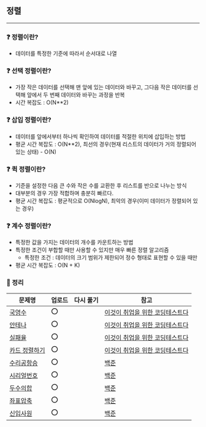 ## 정렬
-----
### ❓ 정렬이란?
- 데이터를 특정한 기준에 따라서 순서대로 나열
### ❓ 선택 정렬이란?
- 가장 작은 데이터를 선택해 맨 앞에 있는 데이터와 바꾸고, 그다음 작은 데이터를 선택해 앞에서 두 번째 데이터와 바꾸는 과정을 반복
- 시간 복잡도 : O(N**2)
### ❓ 삽입 정렬이란?
- 데이터를 앞에서부터 하나씩 확인하여 데이터를 적절한 위치에 삽입하는 방법
- 평균 시간 복잡도 : O(N**2), 최선의 경우(현재 리스트의 데이터가 거의 정렬되어 있는 상태) - O(N)
### ❓ 퀵 정렬이란?
- 기준을 설정한 다음 큰 수와 작은 수를 교환한 후 리스트를 반으로 나누는 방식
- 대부분의 경우 가장 적합하며 충분히 빠르다.
- 평균 시간 복잡도 : 평균적으로 O(NlogN), 최악의 경우(이미 데이터가 정렬되어 있는 경우)
### ❓ 계수 정렬이란?
- 특정한 값을 가지는 데이터의 개수를 카운트하는 방법
- 특정한 조건이 부합할 때만 사용할 수 있지만 매우 빠른 정렬 알고리즘
  - 특정한 조건 : 데이터의 크기 범위가 제한되어 정수 형태로 표현할 수 있을 때만
- 평균 시간 복잡도 : O(N + K)
### 🔖 정리
|문제명|업로드|다시 풀기|참고|
|-----|----|----|----|
|[국영수](https://github.com/soocy0718/python/blob/main/coding_study/Sorting/%EC%9D%B4%EC%BD%94%ED%85%8C_23_%EA%B5%AD%EC%98%81%EC%88%98_0310.py)|⭕||[이것이 취업을 위한 코딩테스트다](https://github.com/ndb796/python-for-coding-test) |
|[안테나](https://github.com/soocy0718/python/blob/main/coding_study/Sorting/%EC%9D%B4%EC%BD%94%ED%85%8C_24_%EC%95%88%ED%85%8C%EB%82%98_0310.py)|⭕||[이것이 취업을 위한 코딩테스트다](https://github.com/ndb796/python-for-coding-test) |
|[실패율](https://github.com/soocy0718/python/blob/main/coding_study/Sorting/%EC%9D%B4%EC%BD%94%ED%85%8C_25_%EC%8B%A4%ED%8C%A8%EC%9C%A8_0310.py)|⭕||[이것이 취업을 위한 코딩테스트다](https://github.com/ndb796/python-for-coding-test) |
|[카드 정렬하기](https://github.com/soocy0718/python/blob/main/coding_study/Sorting/%EC%9D%B4%EC%BD%94%ED%85%8C_26_%EC%B9%B4%EB%93%9C%20%EC%A0%95%EB%A0%AC%ED%95%98%EA%B8%B0_0310.py)|⭕||[이것이 취업을 위한 코딩테스트다](https://github.com/ndb796/python-for-coding-test) |
|[수리공항승]()|⭕||[백준](https://www.acmicpc.net/problem/1449) |
|[시리얼번호]()|⭕||[백준](https://www.acmicpc.net/problem/1431) |
|[두수의합]()|⭕||[백준](https://www.acmicpc.net/problem/3273) |
|[좌표압축]()|⭕||[백준](https://www.acmicpc.net/problem/18870) |
|[신입사원]()|⭕||[백준](https://www.acmicpc.net/problem/1946) |